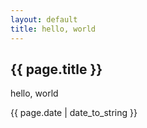 ```yaml
---
layout: default
title: hello, world
---
```


## {{ page.title }}

hello, world

{{ page.date | date_to_string }}
